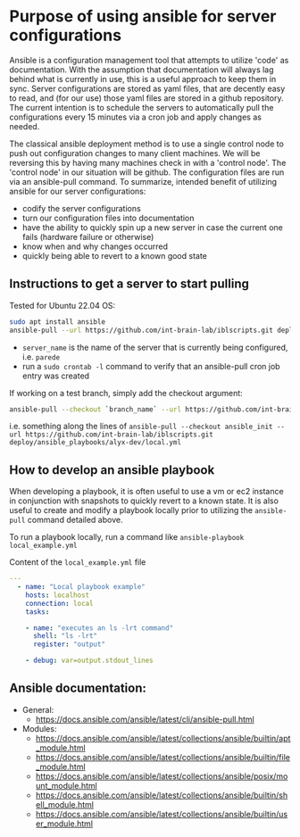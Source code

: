 # Purpose of using ansible for server configurations

Ansible is a configuration management tool that attempts to utilize 'code' as documentation. With the assumption that 
documentation will always lag behind what is currently in use, this is a useful approach to keep them in sync. Server 
configurations are stored as yaml files, that are decently easy to read, and (for our use) those yaml files are stored in a 
github repository. The current intention is to schedule the servers to automatically pull the configurations every 15 minutes via 
a cron job and apply changes as needed.

The classical ansible deployment method is to use a single control node to push out configuration changes to many client 
machines. We will be reversing this by having many machines check in with a 'control node'. The 'control node' in our situation 
will be github. The configuration files are run via an ansible-pull command. To summarize, intended benefit of utilizing ansible 
for our server configurations:
* codify the server configurations
* turn our configuration files into documentation
* have the ability to quickly spin up a new server in case the current one fails (hardware failure or otherwise)
* know when and why changes occurred
* quickly being able to revert to a known good state

## Instructions to get a server to start pulling

Tested for Ubuntu 22.04 OS:
```bash
sudo apt install ansible
ansible-pull --url https://github.com/int-brain-lab/iblscripts.git deploy/ansible_playbooks/`server_name`/local.yml
```
* `server_name` is the name of the server that is currently being configured, i.e. `parede`
* run a `sudo crontab -l` command to verify that an ansible-pull cron job entry was created

If working on a test branch, simply add the checkout argument:
```bash
ansible-pull --checkout `branch_name` --url https://github.com/int-brain-lab/iblscripts.git deploy/ansible_playbooks/`server_name`/local.yml
```
i.e. something along the lines of 
`ansible-pull --checkout ansible_init --url https://github.com/int-brain-lab/iblscripts.git deploy/ansible_playbooks/alyx-dev/local.yml`

## How to develop an ansible playbook
When developing a playbook, it is often useful to use a vm or ec2 instance in conjunction with snapshots to quickly revert to a 
known state. It is also useful to create and modify a playbook locally prior to utilizing the `ansible-pull` command detailed 
above.  

To run a playbook locally, run a command like `ansible-playbook local_example.yml`

Content of the `local_example.yml` file
```yaml
---
  - name: "Local playbook example"
    hosts: localhost
    connection: local 
    tasks:

    - name: "executes an ls -lrt command"
      shell: "ls -lrt"
      register: "output"

    - debug: var=output.stdout_lines
```

## Ansible documentation:
* General:
  * https://docs.ansible.com/ansible/latest/cli/ansible-pull.html
* Modules:
  * https://docs.ansible.com/ansible/latest/collections/ansible/builtin/apt_module.html
  * https://docs.ansible.com/ansible/latest/collections/ansible/builtin/file_module.html
  * https://docs.ansible.com/ansible/latest/collections/ansible/posix/mount_module.html
  * https://docs.ansible.com/ansible/latest/collections/ansible/builtin/shell_module.html
  * https://docs.ansible.com/ansible/latest/collections/ansible/builtin/user_module.html
